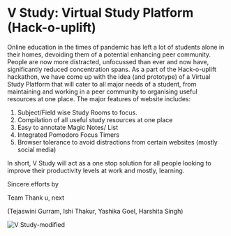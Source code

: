 # V Study: Virtual Study Platform (Hack-o-uplift)
Online education in the times of pandemic has left a lot of students alone in their homes, devoiding them of a potential enhancing peer community. People are now more distracted, unfocussed than ever and now have, significantly reduced concentration spans. 
As a part of the Hack-o-uplift hackathon, we have come up with the idea (and prototype) of a Virtual Study Platform that will cater to all major needs of a student, from maintaining and working in a peer community to organising useful resources at one place. 
The major features of website includes: 
1. Subject/Field wise Study Rooms to focus.
2. Compilation of all useful study resources at one place
3. Easy to annotate Magic Notes/ List 
4. Integrated Pomodoro Focus Timers 
5. Browser tolerance to avoid distractions from certain websites (mostly social media)

In short, V Study will act as a one stop solution for all people looking to improve their productivity levels at work and mostly, learning.


Sincere efforts by 

Team Thank u, next

(Tejaswini Gurram, Ishi Thakur, Yashika Goel, Harshita Singh)

![V Study-modified](https://user-images.githubusercontent.com/77877521/132102580-e262019a-4cfd-49a6-8264-4441e488273b.png)

